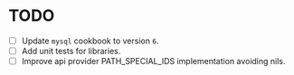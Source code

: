 TODO
====

* [ ] Update `mysql` cookbook to version `6`.
* [ ] Add unit tests for libraries.
* [ ] Improve api provider PATH_SPECIAL_IDS implementation avoiding nils.
